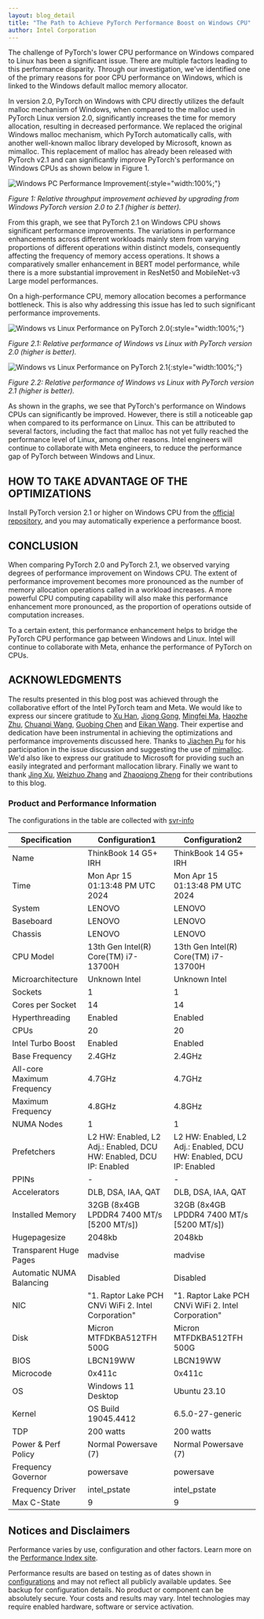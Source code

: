 ```yaml
---
layout: blog_detail
title: "The Path to Achieve PyTorch Performance Boost on Windows CPU"
author: Intel Corporation 
---
```


The challenge of PyTorch's lower CPU performance on Windows compared to Linux has been a significant issue. There are multiple factors leading to this performance disparity. Through our investigation, we've identified one of the primary reasons for poor CPU performance on Windows, which is linked to the Windows default malloc memory allocator.

In version 2.0, PyTorch on Windows with CPU directly utilizes the default malloc mechanism of Windows, when compared to the malloc used in PyTorch Linux version 2.0, significantly increases the time for memory allocation, resulting in decreased performance. We replaced the original Windows malloc mechanism, which PyTorch automatically calls, with another well-known malloc library developed by Microsoft, known as mimalloc. This replacement of malloc has already been released with PyTorch v2.1 and can significantly improve PyTorch's performance on Windows CPUs as shown below in Figure 1.

![Windows PC Performance Improvement](/assets/images/2024-05-21-perfboost-windows-cpu/windows_compare.png){:style="width:100%;"}

_Figure 1: Relative throughput improvement achieved by upgrading from Windows PyTorch version 2.0 to 2.1 (higher is better)._ 

From this graph, we see that PyTorch 2.1 on Windows CPU shows significant performance improvements. The variations in performance enhancements across different workloads mainly stem from varying proportions of different operations within distinct models, consequently affecting the frequency of memory access operations. It shows a comparatively smaller enhancement in BERT model performance, while there is a more substantial improvement in ResNet50 and MobileNet-v3 Large model performances.

On a high-performance CPU, memory allocation becomes a performance bottleneck. This is also why addressing this issue has led to such significant performance improvements. 

![Windows vs Linux Performance on PyTorch 2.0](/assets/images/2024-05-21-perfboost-windows-cpu/pytorch_20_win_linux.png){:style="width:100%;"}

_Figure 2.1: Relative performance of Windows vs Linux with PyTorch version 2.0 (higher is better)._ 

![Windows vs Linux Performance on PyTorch 2.1](/assets/images/2024-05-21-perfboost-windows-cpu/pytorch_21_win_linux.png){:style="width:100%;"}

_Figure 2.2: Relative performance of Windows vs Linux with PyTorch version 2.1 (higher is better)._ 

As shown in the graphs, we see that PyTorch's performance on Windows CPUs can significantly be improved. However, there is still a noticeable gap when compared to its performance on Linux. This can be attributed to several factors, including the fact that malloc has not yet fully reached the performance level of Linux, among other reasons. Intel engineers will continue to collaborate with Meta engineers, to reduce the performance gap of PyTorch between Windows and Linux.


## HOW TO TAKE ADVANTAGE OF THE OPTIMIZATIONS

Install PyTorch version 2.1 or higher on Windows CPU from the [official repository](https://pytorch.org/get-started/locally/), and you may automatically experience a performance boost.


## CONCLUSION

When comparing PyTorch 2.0 and PyTorch 2.1, we observed varying degrees of performance improvement on Windows CPU. The extent of performance improvement becomes more pronounced as the number of memory allocation operations called in a workload increases. A more powerful CPU computing capability will also make this performance enhancement more pronounced, as the proportion of operations outside of computation increases.

To a certain extent, this performance enhancement helps to bridge the PyTorch CPU performance gap between Windows and Linux. Intel will continue to collaborate with Meta, enhance the performance of PyTorch on CPUs.

## ACKNOWLEDGMENTS

The results presented in this blog post was achieved through the collaborative effort of the Intel PyTorch team and Meta. We would like to express our sincere gratitude to [Xu Han](https://github.com/xuhancn), [Jiong Gong](https://github.com/jgong5), [Mingfei Ma](https://github.com/mingfeima), [Haozhe Zhu](https://github.com/zhuhaozhe), [Chuanqi Wang](https://github.com/chuanqi129), [Guobing Chen](https://github.com/Guobing-Chen) and [Eikan Wang](https://github.com/EikanWang). Their expertise and dedication have been instrumental in achieving the optimizations and performance improvements discussed here. Thanks to [Jiachen Pu](https://github.com/peterjc123) for his participation in the issue discussion and suggesting the use of [mimalloc](https://github.com/microsoft/mimalloc). We'd also like to express our gratitude to Microsoft for providing such an easily integrated and performant mallocation library.  Finally we want to thank [Jing Xu](https://github.com/jingxu10), [Weizhuo Zhang](https://github.com/WeizhuoZhang-intel) and [Zhaoqiong Zheng](https://github.com/ZhaoqiongZ) for their contributions to this blog.


### Product and Performance Information

The configurations in the table are collected with [svr-info](https://github.com/intel/svr-info)


| Specification               | Configuration1                          | Configuration2                         |
|-----------------------------|----------------------------------------|----------------------------------------|
| Name                        | ThinkBook 14 G5+ IRH                   | ThinkBook 14 G5+ IRH                   |
| Time                        | Mon Apr 15 01:13:48 PM UTC 2024        | Mon Apr 15 01:13:48 PM UTC 2024        |
| System                      | LENOVO                                 | LENOVO                                 |
| Baseboard                   | LENOVO                                 | LENOVO                                 |
| Chassis                     | LENOVO                                 | LENOVO                                 |
| CPU Model                   | 13th Gen Intel(R) Core(TM) i7-13700H   | 13th Gen Intel(R) Core(TM) i7-13700H   |
| Microarchitecture           | Unknown Intel                          | Unknown Intel                          |
| Sockets                     | 1                                      | 1                                      |
| Cores per Socket            | 14                                     | 14                                     |
| Hyperthreading              | Enabled                                | Enabled                                |
| CPUs                        | 20                                     | 20                                     |
| Intel Turbo Boost           | Enabled                                | Enabled                                |
| Base Frequency              | 2.4GHz                                 | 2.4GHz                                 |
| All-core Maximum Frequency  | 4.7GHz                                 | 4.7GHz                                 |
| Maximum Frequency           | 4.8GHz                                 | 4.8GHz                                 |
| NUMA Nodes                  | 1                                      | 1                                      |
| Prefetchers                 | L2 HW: Enabled, L2 Adj.: Enabled, DCU HW: Enabled, DCU IP: Enabled | L2 HW: Enabled, L2 Adj.: Enabled, DCU HW: Enabled, DCU IP: Enabled |
| PPINs                       | -                                      | -                                      |
| Accelerators                | DLB, DSA, IAA, QAT                     | DLB, DSA, IAA, QAT                     |
| Installed Memory            | 32GB (8x4GB LPDDR4 7400 MT/s [5200 MT/s]) | 32GB (8x4GB LPDDR4 7400 MT/s [5200 MT/s]) |
| Hugepagesize                | 2048kb                                 | 2048kb                                 |
| Transparent Huge Pages      | madvise                                | madvise                                |
| Automatic NUMA Balancing    | Disabled                               | Disabled                               |
| NIC                         | "1. Raptor Lake PCH CNVi WiFi 2. Intel Corporation" | "1. Raptor Lake PCH CNVi WiFi 2. Intel Corporation" |
| Disk                        | Micron MTFDKBA512TFH 500G              | Micron MTFDKBA512TFH 500G              |
| BIOS                        | LBCN19WW                               | LBCN19WW                               |
| Microcode                   | 0x411c                                 | 0x411c                                 |
| OS                          | Windows 11 Desktop                     | Ubuntu 23.10                           |
| Kernel                      | OS Build 19045.4412                    | 6.5.0-27-generic                       |
| TDP                         | 200 watts                              | 200 watts                              |
| Power & Perf Policy         | Normal Powersave (7)                   | Normal Powersave (7)                   |
| Frequency Governor          | powersave                              | powersave                              |
| Frequency Driver            | intel_pstate                           | intel_pstate                           |
| Max C-State                 | 9                                      | 9                                      |


## Notices and Disclaimers

Performance varies by use, configuration and other factors. Learn more on the [Performance Index site](https://edc.intel.com/content/www/us/en/products/performance/benchmarks/overview/). 

Performance results are based on testing as of dates shown in [configurations](#product-and-performance-information) and may not reflect all publicly available updates.  See backup for configuration details.  No product or component can be absolutely secure. Your costs and results may vary. Intel technologies may require enabled hardware, software or service activation.
